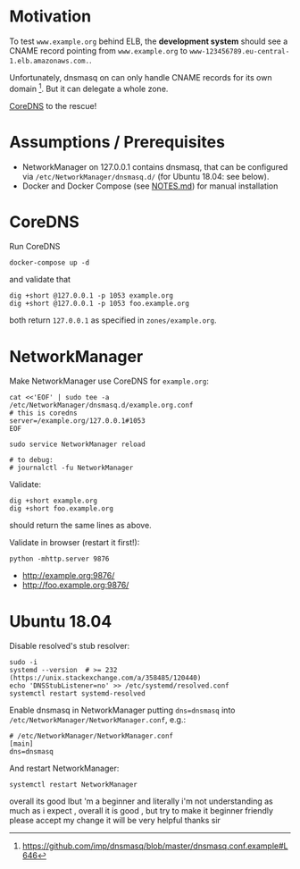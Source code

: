# Motivation
To test `www.example.org` behind ELB, the **development system** should see a
CNAME record pointing from `www.example.org` to
`www-123456789.eu-central-1.elb.amazonaws.com.`.

Unfortunately, dnsmasq on can only handle CNAME records for its own domain [^1].
But it can delegate a whole zone.

[CoreDNS](https://coredns.io/manual/toc/#setups) to the rescue!

[^1]: https://github.com/imp/dnsmasq/blob/master/dnsmasq.conf.example#L646


# Assumptions / Prerequisites
- NetworkManager on 127.0.0.1 contains dnsmasq, that can be configured via
  `/etc/NetworkManager/dnsmasq.d/` (for Ubuntu 18.04: see below).
- Docker and Docker Compose (see [NOTES.md](NOTES.md)) for manual installation


# CoreDNS
Run CoreDNS
```
docker-compose up -d
```

and validate that
```
dig +short @127.0.0.1 -p 1053 example.org
dig +short @127.0.0.1 -p 1053 foo.example.org
```
both return `127.0.0.1` as specified in `zones/example.org`.


# NetworkManager
Make NetworkManager use CoreDNS for `example.org`:
```
cat <<'EOF' | sudo tee -a /etc/NetworkManager/dnsmasq.d/example.org.conf
# this is coredns
server=/example.org/127.0.0.1#1053
EOF

sudo service NetworkManager reload

# to debug:
# journalctl -fu NetworkManager
```

Validate:
```
dig +short example.org
dig +short foo.example.org
```
should return the same lines as above.

Validate in browser (restart it first!):
```
python -mhttp.server 9876
```
- http://example.org:9876/
- http://foo.example.org:9876/


# Ubuntu 18.04
Disable resolved's stub resolver:
```
sudo -i
systemd --version  # >= 232 (https://unix.stackexchange.com/a/358485/120440)
echo 'DNSStubListener=no' >> /etc/systemd/resolved.conf
systemctl restart systemd-resolved
```

Enable dnsmasq in NetworkManager putting `dns=dnsmasq` into
`/etc/NetworkManager/NetworkManager.conf`, e.g.:
```
# /etc/NetworkManager/NetworkManager.conf
[main]
dns=dnsmasq
```

And restart NetworkManager:
```
systemctl restart NetworkManager
```
overall its good
Ibut 'm a beginner and literally i'm not understanding as much as i expect , overall it is good , but try to make it beginner friendly
please accept my change it will be very helpful
thanks sir
